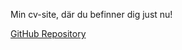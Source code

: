 Min cv-site, där du befinner dig just nu!

<a href="[https://github.com/Tomshi-123/ufo-game](https://github.com/Tomshi-123/Mitt-cv-2)">GitHub Repository</a>
